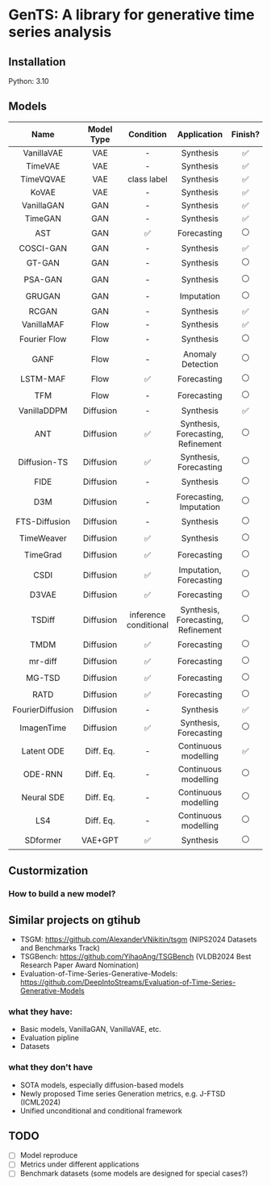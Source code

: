# GenTS: A library for generative time series analysis


## Installation
Python: 3.10

## Models 

|       Name       | Model Type |       Condition       |            Application             |      Finish?       |
| :--------------: | :--------: | :-------------------: | :--------------------------------: | :----------------: |
|    VanillaVAE    |    VAE     |           -           |             Synthesis              | :white_check_mark: |
|     TimeVAE      |    VAE     |           -           |             Synthesis              | :white_check_mark: |
|    TimeVQVAE     |    VAE     |      class label      |             Synthesis              | :white_check_mark: |
|      KoVAE       |    VAE     |           -           |             Synthesis              | :white_check_mark: |
|    VanillaGAN    |    GAN     |           -           |             Synthesis              | :white_check_mark: |
|     TimeGAN      |    GAN     |           -           |             Synthesis              | :white_check_mark: |
|       AST        |    GAN     |  :white_check_mark:   |            Forecasting             |   :white_circle:   |
|    COSCI-GAN     |    GAN     |           -           |             Synthesis              | :white_check_mark: |
|      GT-GAN      |    GAN     |           -           |             Synthesis              |   :white_circle:   |
|     PSA-GAN      |    GAN     |           -           |             Synthesis              |   :white_circle:   |
|      GRUGAN      |    GAN     |           -           |             Imputation             |   :white_circle:   |
|      RCGAN       |    GAN     |           -           |             Synthesis              |   :white_check_mark:   |
|    VanillaMAF    |    Flow    |           -           |             Synthesis              | :white_check_mark: |
|   Fourier Flow   |    Flow    |           -           |             Synthesis              |   :white_circle:   |
|       GANF       |    Flow    |           -           |         Anomaly Detection          |   :white_circle:   |
|     LSTM-MAF     |    Flow    |  :white_check_mark:   |            Forecasting             |   :white_circle:   |
|       TFM        |    Flow    |           -           |            Forecasting             |   :white_circle:   |
|   VanillaDDPM    | Diffusion  |           -           |             Synthesis              | :white_check_mark: |
|       ANT        | Diffusion  |  :white_check_mark:   | Synthesis, Forecasting, Refinement |   :white_circle:   |
|   Diffusion-TS   | Diffusion  |  :white_check_mark:   |       Synthesis, Forecasting       |   :white_circle:   |
|       FIDE       | Diffusion  |           -           |             Synthesis              |   :white_circle:   |
|       D3M        | Diffusion  |           -           |      Forecasting, Imputation       |   :white_circle:   |
|  FTS-Diffusion   | Diffusion  |           -           |             Synthesis              |   :white_circle:   |
|    TimeWeaver    | Diffusion  |  :white_check_mark:   |             Synthesis              |   :white_circle:   |
|     TimeGrad     | Diffusion  |  :white_check_mark:   |            Forecasting             |   :white_circle:   |
|       CSDI       | Diffusion  |  :white_check_mark:   |      Imputation, Forecasting       |   :white_circle:   |
|      D3VAE       | Diffusion  |  :white_check_mark:   |            Forecasting             |   :white_circle:   |
|      TSDiff      | Diffusion  | inference conditional | Synthesis, Forecasting, Refinement |   :white_circle:   |
|       TMDM       | Diffusion  |  :white_check_mark:   |            Forecasting             |   :white_circle:   |
|     mr-diff      | Diffusion  |  :white_check_mark:   |            Forecasting             |   :white_circle:   |
|      MG-TSD      | Diffusion  |  :white_check_mark:   |            Forecasting             |   :white_circle:   |
|       RATD       | Diffusion  |  :white_check_mark:   |            Forecasting             |   :white_circle:   |
| FourierDiffusion | Diffusion  |           -           |             Synthesis              | :white_check_mark: |
|    ImagenTime    | Diffusion  |  :white_check_mark:   |       Synthesis, Forecasting       |   :white_circle:   |
|    Latent ODE    | Diff. Eq.  |           -           |        Continuous modelling        | :white_check_mark: |
|     ODE-RNN      | Diff. Eq.  |           -           |        Continuous modelling        |   :white_circle:   |
|    Neural SDE    | Diff. Eq.  |           -           |        Continuous modelling        |   :white_circle:   |
|       LS4        | Diff. Eq.  |           -           |        Continuous modelling        |   :white_circle:   |
|     SDformer     |  VAE+GPT   |  :white_check_mark:   |             Synthesis              |   :white_circle:   |



## Custormization

### How to build a new model?

## Similar projects on gtihub
- TSGM: https://github.com/AlexanderVNikitin/tsgm (NIPS2024 Datasets and Benchmarks Track)
- TSGBench: https://github.com/YihaoAng/TSGBench  (VLDB2024 Best Research Paper Award Nomination)
- Evaluation-of-Time-Series-Generative-Models: https://github.com/DeepIntoStreams/Evaluation-of-Time-Series-Generative-Models

### what they have:
- Basic models, VanillaGAN, VanillaVAE, etc.
- Evaluation pipline
- Datasets

### what they don't have
- SOTA models, especially diffusion-based models
- Newly proposed Time series Generation metrics, e.g. J-FTSD (ICML2024)
- Unified unconditional and conditional framework

## TODO
- [ ] Model reproduce
- [ ] Metrics under different applications
- [ ] Benchmark datasets (some models are designed for special cases?)
